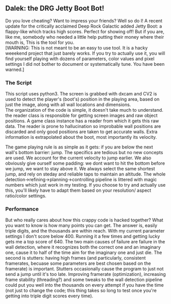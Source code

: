 ## Dalek: the DRG Jetty Boot Bot!
Do you love cheating? Want to impress your friends? Well so do I! A recent update for the critically
acclaimed Deep Rock Galactic added Jetty Boot: a flappy-like which tracks high scores. Perfect for showing
off! But if you are, like me, somebody who needed a little help putting their money where their mouth is,
This is the tool for you.  
[WARNING: This is not meant to be an easy to use tool. It is a hacky weeekend project that just barely works. If you
try to actually use it, you will find yourself playing with dozens of parameters, color values and pixel settings
I did not bother to document or systematically tune. You have been warned.]

### The Script
This script uses python3. The screen is grabbed with dxcam and CV2 is used to detect the player's
(boot's) position in the playing area, based on just the image, along with all wall locations and dimensions.  
The organization of the code is simple, it doesn't take much to understand. the reader class is responsible for
getting screen images and raw object positions. A game class instance has a reader from which it gets this raw
data. The reader is prone to hallucination so improbable wall positions are discarded and only good positions are
taken to get accurate walls. Extra information is extrapolated about the boot, most importantly its velocity.  

The game playing rule is as simple as it gets: if you are below the next wall's bottom barrier: jump. The
specifics are tedious but no new concepts are used. We account for  the current velocity to jump earlier.
We also obviously give ourself some padding: we dont want to hit the bottom before we jump, we want to stay
above it. We always select the same shortest jump, and rely on steday and reliable taps to maintain an altitude.
The whole detection->refining->planning->controlling pipeline is littered with magic numbers which just work in
my testing. If you choose to try and actually use this, you'll likely have to adapt them based on your resolution/
aspect ratio/color settings.

### Performance
But who really cares about how this crappy code is hacked together? What you want to know is how many points
you can get. The answer is, easily triple digits, and the thousands are within reach. With my current parameter
settings I don't score below 400. Running it a few times and getting lucky gets me a top score of 640. The two
main causes of failure are failure in the wall detection, where it recognizes both the correct one and an
imaginary one, cause it to half of the time aim for the imaginary one and just die. The second is stutters:
having high frames (and particularly, consistent framerates, becuase some parameters are best chosen based on
the framerate) is important. Stutters occasionally cause the program to just not send a jump until it's too late.
Improving framerate (optimization), increasing frame stability (threading?) and some tweaks to the wall detection
pipeline could put you well into the thousands on every attempt if you have the time (not just to change the code;
this thing takes so long to test once you're getting into triple digit scores every time). 

